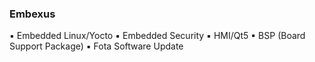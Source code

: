 ### Embexus 

▪ Embedded Linux/Yocto
▪ Embedded Security
▪ HMI/Qt5
▪ BSP (Board Support Package)
▪ Fota Software Update
